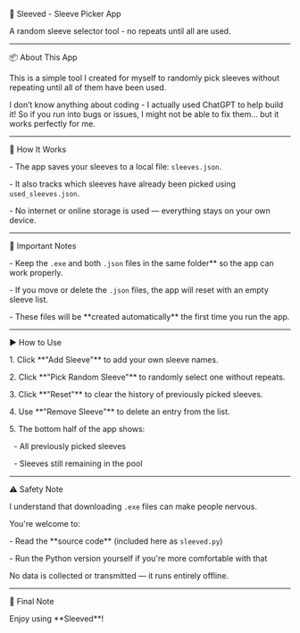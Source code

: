 🎲 Sleeved - Sleeve Picker App



A random sleeve selector tool - no repeats until all are used.



---



📦 About This App



This is a simple tool I created for myself to randomly pick sleeves without repeating until all of them have been used.



I don’t know anything about coding - I actually used ChatGPT to help build it! So if you run into bugs or issues, I might not be able to fix them… but it works perfectly for me.



---


📝 How It Works



\- The app saves your sleeves to a local file: `sleeves.json`.

\- It also tracks which sleeves have already been picked using `used_sleeves.json`.

\- No internet or online storage is used — everything stays on your own device.



---



📁 Important Notes



\- Keep the `.exe` and both `.json` files in the same folder\*\* so the app can work properly.

\- If you move or delete the `.json` files, the app will reset with an empty sleeve list.

\- These files will be \*\*created automatically\*\* the first time you run the app.



---



▶️ How to Use



1\. Click \*\*"Add Sleeve"\*\* to add your own sleeve names.

2\. Click \*\*"Pick Random Sleeve"\*\* to randomly select one without repeats.

3\. Click \*\*"Reset"\*\* to clear the history of previously picked sleeves.

4\. Use \*\*"Remove Sleeve"\*\* to delete an entry from the list.

5\. The bottom half of the app shows:

&nbsp;  - All previously picked sleeves

&nbsp;  - Sleeves still remaining in the pool



---



⚠️ Safety Note



I understand that downloading `.exe` files can make people nervous.  

You're welcome to:



\- Read the \*\*source code\*\* (included here as `sleeved.py`)

\- Run the Python version yourself if you're more comfortable with that



No data is collected or transmitted — it runs entirely offline.



---



💬 Final Note



Enjoy using \*\*Sleeved\*\*!








